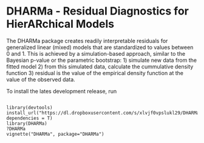 # DHARMa - Residual Diagnostics for HierARchical Models

The DHARMa package creates readily interpretable residuals for generalized linear (mixed) models that are standardized to values between 0 and 1. This is achieved by a simulation-based approach, similar to the Bayesian p-value or the parametric bootstrap: 1) simulate new data from the fitted model 2) from this simulated data, calculate the cummulative density function  3) residual is the value of the empirical density function at the value of the observed data.

To install the lates development release, run 

```{r}

library(devtools)
install_url("https://dl.dropboxusercontent.com/s/xlvjf0vpslukl29/DHARMa.tar.gz", dependencies = T)
library(DHARMa)
?DHARMa
vignette("DHARMa", package="DHARMa")

```

